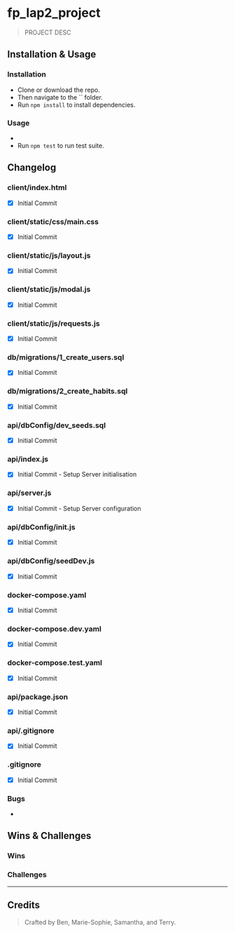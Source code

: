 # fp_lap2_project

> PROJECT DESC

## Installation & Usage

### Installation
* Clone or download the repo.
* Then navigate to the `` folder.
* Run `npm install` to install dependencies.

### Usage
* 
* Run `npm test` to run test suite.

## Changelog

### client/index.html

- [x] Initial Commit

### client/static/css/main.css

- [x] Initial Commit

### client/static/js/layout.js

- [x] Initial Commit

### client/static/js/modal.js

- [x] Initial Commit

### client/static/js/requests.js

- [x] Initial Commit

### db/migrations/1_create_users.sql

- [x] Initial Commit

### db/migrations/2_create_habits.sql

- [x] Initial Commit

### api/dbConfig/dev_seeds.sql

- [x] Initial Commit

### api/index.js

- [x] Initial Commit - Setup Server initialisation

### api/server.js

- [x] Initial Commit - Setup Server configuration

### api/dbConfig/init.js

- [x] Initial Commit

### api/dbConfig/seedDev.js

- [x] Initial Commit

### docker-compose.yaml

- [x] Initial Commit

### docker-compose.dev.yaml

- [x] Initial Commit

### docker-compose.test.yaml

- [x] Initial Commit

### api/package.json

- [x] Initial Commit

### api/.gitignore

- [x] Initial Commit

### .gitignore

- [x] Initial Commit

### Bugs
- 

## Wins & Challenges

### Wins

### Challenges

----
## Credits

>Crafted by Ben, Marie-Sophie, Samantha, and Terry.
